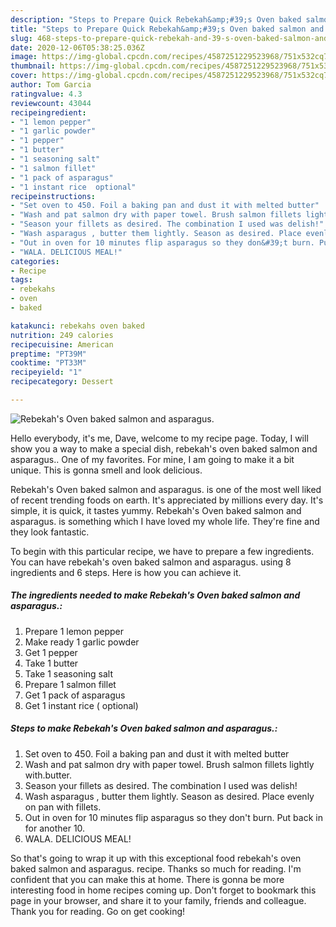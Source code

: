 ```yaml
---
description: "Steps to Prepare Quick Rebekah&amp;#39;s Oven baked salmon and asparagus."
title: "Steps to Prepare Quick Rebekah&amp;#39;s Oven baked salmon and asparagus."
slug: 468-steps-to-prepare-quick-rebekah-and-39-s-oven-baked-salmon-and-asparagus
date: 2020-12-06T05:38:25.036Z
image: https://img-global.cpcdn.com/recipes/4587251229523968/751x532cq70/rebekahs-oven-baked-salmon-and-asparagus-recipe-main-photo.jpg
thumbnail: https://img-global.cpcdn.com/recipes/4587251229523968/751x532cq70/rebekahs-oven-baked-salmon-and-asparagus-recipe-main-photo.jpg
cover: https://img-global.cpcdn.com/recipes/4587251229523968/751x532cq70/rebekahs-oven-baked-salmon-and-asparagus-recipe-main-photo.jpg
author: Tom Garcia
ratingvalue: 4.3
reviewcount: 43044
recipeingredient:
- "1 lemon pepper"
- "1 garlic powder"
- "1 pepper"
- "1 butter"
- "1 seasoning salt"
- "1 salmon fillet"
- "1 pack of asparagus"
- "1 instant rice  optional"
recipeinstructions:
- "Set oven to 450. Foil a baking pan and dust it with melted butter"
- "Wash and pat salmon dry with paper towel. Brush salmon fillets lightly with.butter."
- "Season your fillets as desired. The combination I used was delish!"
- "Wash asparagus , butter them lightly. Season as desired. Place evenly on pan with fillets."
- "Out in oven for 10 minutes flip asparagus so they don&#39;t burn. Put back in for another 10."
- "WALA. DELICIOUS MEAL!"
categories:
- Recipe
tags:
- rebekahs
- oven
- baked

katakunci: rebekahs oven baked 
nutrition: 249 calories
recipecuisine: American
preptime: "PT39M"
cooktime: "PT33M"
recipeyield: "1"
recipecategory: Dessert

---
```



![Rebekah&#39;s Oven baked salmon and asparagus.](https://img-global.cpcdn.com/recipes/4587251229523968/751x532cq70/rebekahs-oven-baked-salmon-and-asparagus-recipe-main-photo.jpg)

Hello everybody, it's me, Dave, welcome to my recipe page. Today, I will show you a way to make a special dish, rebekah&#39;s oven baked salmon and asparagus.. One of my favorites. For mine, I am going to make it a bit unique. This is gonna smell and look delicious.

Rebekah&#39;s Oven baked salmon and asparagus. is one of the most well liked of recent trending foods on earth. It's appreciated by millions every day. It's simple, it is quick, it tastes yummy. Rebekah&#39;s Oven baked salmon and asparagus. is something which I have loved my whole life. They're fine and they look fantastic.




To begin with this particular recipe, we have to prepare a few ingredients. You can have rebekah&#39;s oven baked salmon and asparagus. using 8 ingredients and 6 steps. Here is how you can achieve it.

<!--inarticleads1-->

##### The ingredients needed to make Rebekah&#39;s Oven baked salmon and asparagus.:

1. Prepare 1 lemon pepper
1. Make ready 1 garlic powder
1. Get 1 pepper
1. Take 1 butter
1. Take 1 seasoning salt
1. Prepare 1 salmon fillet
1. Get 1 pack of asparagus
1. Get 1 instant rice ( optional)




<!--inarticleads2-->

##### Steps to make Rebekah&#39;s Oven baked salmon and asparagus.:

1. Set oven to 450. Foil a baking pan and dust it with melted butter
1. Wash and pat salmon dry with paper towel. Brush salmon fillets lightly with.butter.
1. Season your fillets as desired. The combination I used was delish!
1. Wash asparagus , butter them lightly. Season as desired. Place evenly on pan with fillets.
1. Out in oven for 10 minutes flip asparagus so they don&#39;t burn. Put back in for another 10.
1. WALA. DELICIOUS MEAL!




So that's going to wrap it up with this exceptional food rebekah&#39;s oven baked salmon and asparagus. recipe. Thanks so much for reading. I'm confident that you can make this at home. There is gonna be more interesting food in home recipes coming up. Don't forget to bookmark this page in your browser, and share it to your family, friends and colleague. Thank you for reading. Go on get cooking!
